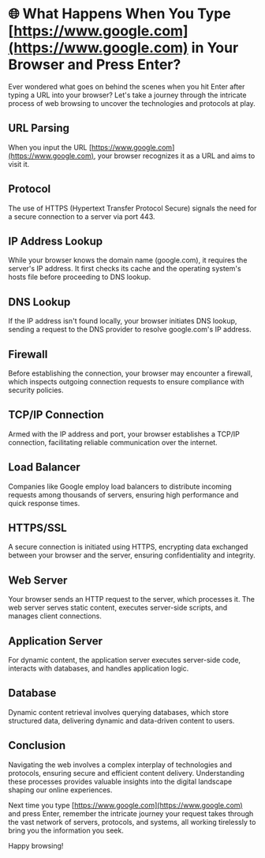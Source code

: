 # 🌐 What Happens When You Type [https://www.google.com](https://www.google.com) in Your Browser and Press Enter?

Ever wondered what goes on behind the scenes when you hit Enter after typing a URL into your browser? Let's take a journey through the intricate process of web browsing to uncover the technologies and protocols at play.

## URL Parsing
When you input the URL [https://www.google.com](https://www.google.com), your browser recognizes it as a URL and aims to visit it.

## Protocol
The use of HTTPS (Hypertext Transfer Protocol Secure) signals the need for a secure connection to a server via port 443.

## IP Address Lookup
While your browser knows the domain name (google.com), it requires the server's IP address. It first checks its cache and the operating system's hosts file before proceeding to DNS lookup.

## DNS Lookup
If the IP address isn't found locally, your browser initiates DNS lookup, sending a request to the DNS provider to resolve google.com's IP address.

## Firewall
Before establishing the connection, your browser may encounter a firewall, which inspects outgoing connection requests to ensure compliance with security policies.

## TCP/IP Connection
Armed with the IP address and port, your browser establishes a TCP/IP connection, facilitating reliable communication over the internet.

## Load Balancer
Companies like Google employ load balancers to distribute incoming requests among thousands of servers, ensuring high performance and quick response times.

## HTTPS/SSL
A secure connection is initiated using HTTPS, encrypting data exchanged between your browser and the server, ensuring confidentiality and integrity.

## Web Server
Your browser sends an HTTP request to the server, which processes it. The web server serves static content, executes server-side scripts, and manages client connections.

## Application Server
For dynamic content, the application server executes server-side code, interacts with databases, and handles application logic.

## Database
Dynamic content retrieval involves querying databases, which store structured data, delivering dynamic and data-driven content to users.

## Conclusion
Navigating the web involves a complex interplay of technologies and protocols, ensuring secure and efficient content delivery. Understanding these processes provides valuable insights into the digital landscape shaping our online experiences.

Next time you type [https://www.google.com](https://www.google.com) and press Enter, remember the intricate journey your request takes through the vast network of servers, protocols, and systems, all working tirelessly to bring you the information you seek.

Happy browsing!
